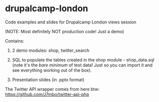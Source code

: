 drupalcamp-london
=================

Code examples and slides for Drupalcamp London views session

(NOTE: Most definitely NOT production code! Just a demo)

Contains:

1. 2 demo modules: shop, twitter_search

2. SQL to populate the tables created in the shop module - shop_data.sql
(note it's the *bare minimum* of test data! Just so you can import it
and see everything working out of the box).

3. Presentation slides (in .pptx format)

The Twitter API wrapper comes from here btw: https://github.com/J7mbo/twitter-api-php